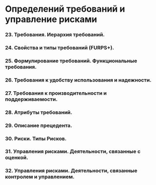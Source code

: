 # Определений требований и управление рисками

### 23. Требования. Иерархия требований.
### 24. Свойства и типы требований (FURPS+).
### 25. Формулирование требований. Функциональные требования.
### 26. Требования к удобству использования и надежности.
### 27. Требования к производительности и поддерживаемости.
### 28. Атрибуты требований.
### 29. Описание прецедента.
### 30. Риски. Типы Рисков.
### 31. Управления рисками. Деятельности, связанные с оценкой.
### 32. Управления рисками. Деятельности, связанные контролем и управлением.